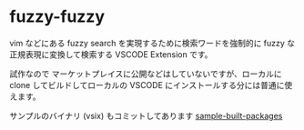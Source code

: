 # fuzzy-fuzzy

vim などにある fuzzy search を実現するために検索ワードを強制的に fuzzy な正規表現に変換して検索する VSCODE Extension です。

試作なので マーケットプレイスに公開などはしていないですが、ローカルに clone してビルドしてローカルの VSCODE にインストールする分には普通に使えます。

サンプルのバイナリ (vsix) もコミットしてあります [sample-built-packages](/sample-built-packages/)
